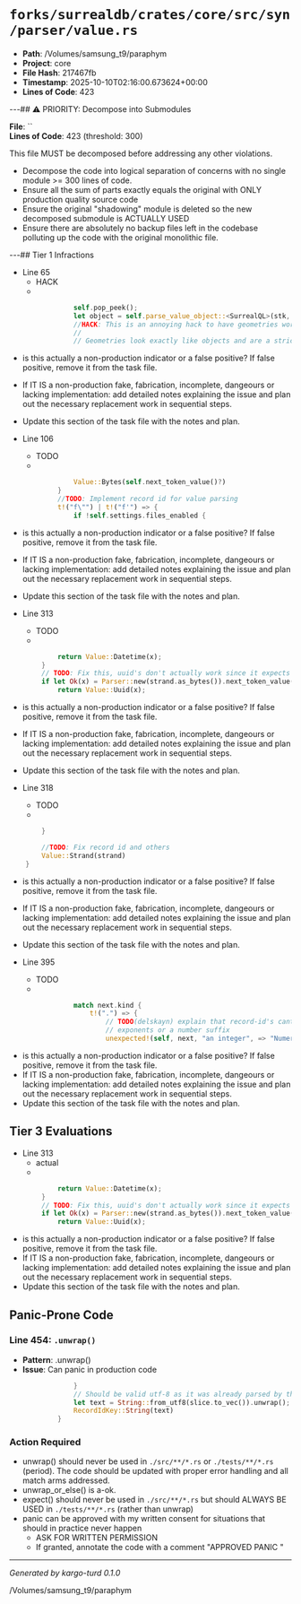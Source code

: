 # `forks/surrealdb/crates/core/src/syn/parser/value.rs`

- **Path**: /Volumes/samsung_t9/paraphym
- **Project**: core
- **File Hash**: 217467fb  
- **Timestamp**: 2025-10-10T02:16:00.673624+00:00  
- **Lines of Code**: 423

---## ⚠️ PRIORITY: Decompose into Submodules

**File**: ``  
**Lines of Code**: 423 (threshold: 300)

This file MUST be decomposed before addressing any other violations.

- Decompose the code into logical separation of concerns with no single module >= 300 lines of code. 
- Ensure all the sum of parts exactly equals the original with ONLY production quality source code
- Ensure the original "shadowing" module is deleted so the new decomposed submodule is ACTUALLY USED
- Ensure there are absolutely no backup files left in the codebase polluting up the code with the original monolithic file.

---## Tier 1 Infractions 


- Line 65
  - HACK
  - 

```rust
				self.pop_peek();
				let object = self.parse_value_object::<SurrealQL>(stk, token.span).await?;
				//HACK: This is an annoying hack to have geometries work.
				//
				// Geometries look exactly like objects and are a strict subsect of objects.
```

- is this actually a non-production indicator or a false positive? If false positive, remove it from the task file.
- If IT IS a non-production fake, fabrication, incomplete, dangeours or lacking implementation: add detailed notes explaining the issue and plan out the necessary replacement work in sequential steps. 
- Update this section of the task file with the notes and plan.


- Line 106
  - TODO
  - 

```rust
				Value::Bytes(self.next_token_value()?)
			}
			//TODO: Implement record id for value parsing
			t!("f\"") | t!("f'") => {
				if !self.settings.files_enabled {
```

- is this actually a non-production indicator or a false positive? If false positive, remove it from the task file.
- If IT IS a non-production fake, fabrication, incomplete, dangeours or lacking implementation: add detailed notes explaining the issue and plan out the necessary replacement work in sequential steps. 
- Update this section of the task file with the notes and plan.


- Line 313
  - TODO
  - 

```rust
			return Value::Datetime(x);
		}
		// TODO: Fix this, uuid's don't actually work since it expects a 'u"'
		if let Ok(x) = Parser::new(strand.as_bytes()).next_token_value() {
			return Value::Uuid(x);
```

- is this actually a non-production indicator or a false positive? If false positive, remove it from the task file.
- If IT IS a non-production fake, fabrication, incomplete, dangeours or lacking implementation: add detailed notes explaining the issue and plan out the necessary replacement work in sequential steps. 
- Update this section of the task file with the notes and plan.


- Line 318
  - TODO
  - 

```rust
		}

		//TODO: Fix record id and others
		Value::Strand(strand)
	}
```

- is this actually a non-production indicator or a false positive? If false positive, remove it from the task file.
- If IT IS a non-production fake, fabrication, incomplete, dangeours or lacking implementation: add detailed notes explaining the issue and plan out the necessary replacement work in sequential steps. 
- Update this section of the task file with the notes and plan.


- Line 395
  - TODO
  - 

```rust
				match next.kind {
					t!(".") => {
						// TODO(delskayn) explain that record-id's cant have matissas,
						// exponents or a number suffix
						unexpected!(self, next, "an integer", => "Numeric Record-id keys can only be integers");
```

- is this actually a non-production indicator or a false positive? If false positive, remove it from the task file.
- If IT IS a non-production fake, fabrication, incomplete, dangeours or lacking implementation: add detailed notes explaining the issue and plan out the necessary replacement work in sequential steps. 
- Update this section of the task file with the notes and plan.

## Tier 3 Evaluations


- Line 313
  - actual
  - 

```rust
			return Value::Datetime(x);
		}
		// TODO: Fix this, uuid's don't actually work since it expects a 'u"'
		if let Ok(x) = Parser::new(strand.as_bytes()).next_token_value() {
			return Value::Uuid(x);
```

- is this actually a non-production indicator or a false positive? If false positive, remove it from the task file.
- If IT IS a non-production fake, fabrication, incomplete, dangeours or lacking implementation: add detailed notes explaining the issue and plan out the necessary replacement work in sequential steps. 
- Update this section of the task file with the notes and plan.

## Panic-Prone Code


### Line 454: `.unwrap()`

- **Pattern**: .unwrap()
- **Issue**: Can panic in production code

```rust
				}
				// Should be valid utf-8 as it was already parsed by the lexer
				let text = String::from_utf8(slice.to_vec()).unwrap();
				RecordIdKey::String(text)
			}
```

### Action Required

- unwrap() should never be used in `./src/**/*.rs` or `./tests/**/*.rs` (period). The code should be updated with proper error handling and all match arms addressed.
- unwrap_or_else() is a-ok. 
- expect() should never be used in `./src/**/*.rs` but should ALWAYS BE USED in `./tests/**/*.rs` (rather than unwrap)
- panic can be approved with my written consent for situations that should in practice never happen  
  - ASK FOR WRITTEN PERMISSION
  - If granted, annotate the code with a comment "APPROVED PANIC "

---

*Generated by kargo-turd 0.1.0*

/Volumes/samsung_t9/paraphym